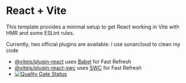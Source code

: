# React + Vite

This template provides a minimal setup to get React working in Vite with HMR and some ESLint rules.

Currently, two official plugins are available:
I use sonarcloud to clean my code 

- [@vitejs/plugin-react](https://github.com/vitejs/vite-plugin-react/blob/main/packages/plugin-react/README.md) uses [Babel](https://babeljs.io/) for Fast Refresh
- [@vitejs/plugin-react-swc](https://github.com/vitejs/vite-plugin-react-swc) uses [SWC](https://swc.rs/) for Fast Refresh
- [![Quality Gate Status](https://sonarcloud.io/api/project_badges/measure?project=Betty033_react_demo&metric=alert_status)](https://sonarcloud.io/summary/new_code?id=Betty033_react_demo)
